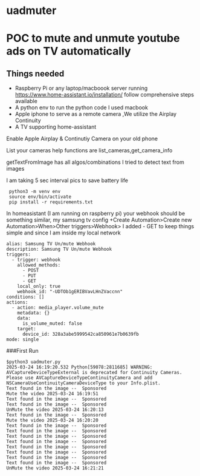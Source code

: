 # uadmuter

# POC to mute and unmute youtube ads on TV automatically

## Things needed
* Raspberry Pi or any laptop/macboook server running https://www.home-assistant.io/installation/ follow comprehensive steps available
* A python env to run the python code I used macbook
* Apple iphone to serve as a remote camera ,We utilize the Airplay Continuity
* A TV supporting home-assistant

Enable Apple Airplay & Continutiy Camera on your old phone

List your cameras help functions are list_cameras,get_camera_info

getTextFromImage has all algos/combinations I tried to detect text from images

I am taking 5 sec interval pics to save battery life

```
 python3 -m venv env
 source env/bin/activate
 pip install -r requirements.txt
```

In homeasistant (I am running on raspberry pi) your webhook should be something similar, my samsung tv config 
+Create Automation>Create new Automation>When>Other triggers>Webhook>
I added - GET to keep things simple and since I am inside my local network
```
alias: Samsung TV Un/mute Webhook
description: Samsung TV Un/mute Webhook
triggers:
  - trigger: webhook
    allowed_methods:
      - POST
      - PUT
      - GET
    local_only: true
    webhook_id: "-UDTOb1gERIBVavLHnZVaccnn"
conditions: []
actions:
  - action: media_player.volume_mute
    metadata: {}
    data:
      is_volume_muted: false
    target:
      device_id: 328a3abe5999542ca850961e7b0639fb
mode: single

```

###First Run
```
$python3 uadmuter.py
2025-03-24 16:19:20.532 Python[59078:2811685] WARNING: AVCaptureDeviceTypeExternal is deprecated for Continuity Cameras. Please use AVCaptureDeviceTypeContinuityCamera and add NSCameraUseContinuityCameraDeviceType to your Info.plist.
Text found in the image --  Sponsored
Mute the video 2025-03-24 16:19:51
Text found in the image --  Sponsored
Text found in the image --  Sponsored
UnMute the video 2025-03-24 16:20:13
Text found in the image --  Sponsored
Mute the video 2025-03-24 16:20:20
Text found in the image --  Sponsored
Text found in the image --  Sponsored
Text found in the image --  Sponsored
Text found in the image --  Sponsored
Text found in the image --  Sponsored
Text found in the image --  Sponsored
Text found in the image --  Sponsored
Text found in the image --  Sponsored
UnMute the video 2025-03-24 16:21:21
```

